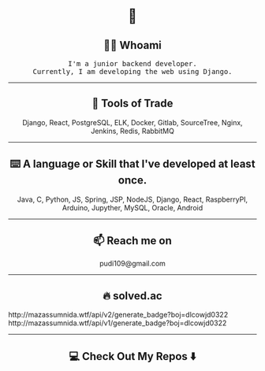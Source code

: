 <h1 align="center"> 👋 </h1>
<h2 align="center"> 👨‍💻 Whoami</h2>
<p align="center">
  <samp>
    I'm a junior backend developer. </br>
    Currently, I am developing the web using Django.
  </samp>
</p>

<hr>

<h2 align="center"> 🔭 Tools of Trade</h2>
<p align="center"> Django, React, PostgreSQL, ELK, Docker, Gitlab, SourceTree, Nginx, Jenkins, Redis, RabbitMQ </p>

<hr>

<h2 align="center"> ⌨️ A language or Skill that I've developed at least once. </h2>
<p align="center"> Java, C, Python, JS, Spring, JSP, NodeJS, Django, React, RaspberryPI, Arduino, Jupyther, MySQL, Oracle, Android</p>

<hr>

<h2  align="center">📫 Reach me on</h2>
<p align="center">
  pudi109@gmail.com
</p>

<hr>

<h2  align="center">🔥 solved.ac </h2>
http://mazassumnida.wtf/api/v2/generate_badge?boj=dlcowjd0322
http://mazassumnida.wtf/api/v1/generate_badge?boj=dlcowjd0322

<hr>
<h2  align="center">💻 Check Out My Repos ⬇️ </h2>
